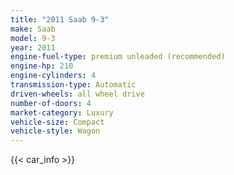 ```yaml
---
title: "2011 Saab 9-3"
make: Saab
model: 9-3
year: 2011
engine-fuel-type: premium unleaded (recommended)
engine-hp: 210
engine-cylinders: 4
transmission-type: Automatic
driven-wheels: all wheel drive
number-of-doors: 4
market-category: Luxury
vehicle-size: Compact
vehicle-style: Wagon
---
```


{{< car_info >}}
